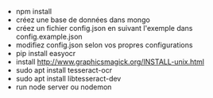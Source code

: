 <!-- Installations -->
- npm install
- créez une base de données dans mongo
- créez un fichier config.json en suivant l'exemple dans config.example.json
- modifiez config.json selon vos propres configurations
- pip install easyocr
- install http://www.graphicsmagick.org/INSTALL-unix.html
- sudo apt install tesseract-ocr
- sudo apt install libtesseract-dev
- run node server ou nodemon 